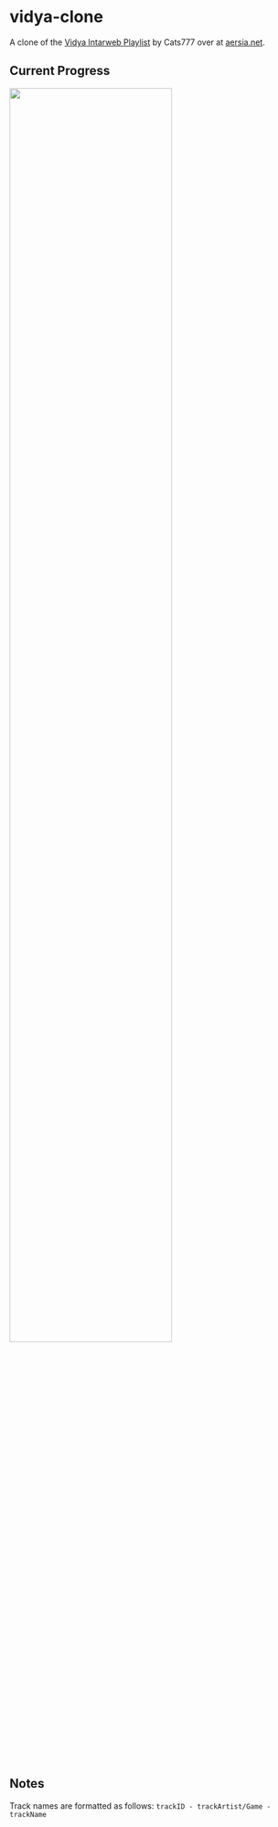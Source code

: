 # vidya-clone

A clone of the [Vidya Intarweb Playlist](https://www.vipvgm.net/) by Cats777 over at [aersia.net](https://www.aersia.net/).

## Current Progress

<img src="../documentation-images/progress-snapshot-oct-20-2022.png" width="75%">

## Notes

Track names are formatted as follows: `trackID - trackArtist/Game - trackName`